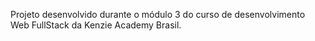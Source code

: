 Projeto desenvolvido durante o módulo 3 do curso de desenvolvimento Web FullStack da Kenzie Academy Brasil.
